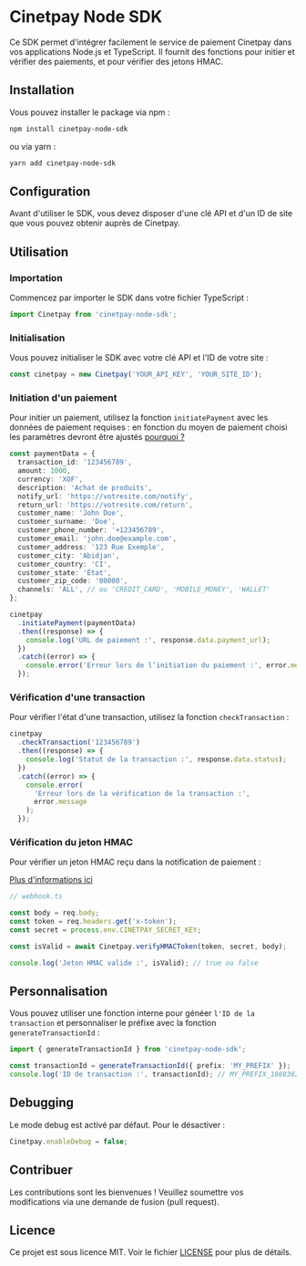 # Cinetpay Node SDK

Ce SDK permet d'intégrer facilement le service de paiement Cinetpay dans vos applications Node.js et TypeScript. Il fournit des fonctions pour initier et vérifier des paiements, et pour vérifier des jetons HMAC.

## Installation

Vous pouvez installer le package via npm :

```bash
npm install cinetpay-node-sdk
```

ou via yarn :

```bash
yarn add cinetpay-node-sdk
```

## Configuration

Avant d'utiliser le SDK, vous devez disposer d'une clé API et d'un ID de site que vous pouvez obtenir auprès de Cinetpay.

## Utilisation

### Importation

Commencez par importer le SDK dans votre fichier TypeScript :

```typescript
import Cinetpay from 'cinetpay-node-sdk';
```

### Initialisation

Vous pouvez initialiser le SDK avec votre clé API et l'ID de votre site :

```typescript
const cinetpay = new Cinetpay('YOUR_API_KEY', 'YOUR_SITE_ID');
```

### Initiation d'un paiement

Pour initier un paiement, utilisez la fonction `initiatePayment` avec les données de paiement requises :
en fonction du moyen de paiement choisi les paramètres devront être ajustés [pourquoi ?](https://docs.cinetpay.com/api/1.0-fr/checkout/initialisation#lien-paiement)

```typescript
const paymentData = {
  transaction_id: '123456789',
  amount: 1000,
  currency: 'XOF',
  description: 'Achat de produits',
  notify_url: 'https://votresite.com/notify',
  return_url: 'https://votresite.com/return',
  customer_name: 'John Doe',
  customer_surname: 'Doe',
  customer_phone_number: '+123456789',
  customer_email: 'john.doe@example.com',
  customer_address: '123 Rue Exemple',
  customer_city: 'Abidjan',
  customer_country: 'CI',
  customer_state: 'État',
  customer_zip_code: '00000',
  channels: 'ALL', // ou 'CREDIT_CARD', 'MOBILE_MONEY', 'WALLET'
};

cinetpay
  .initiatePayment(paymentData)
  .then((response) => {
    console.log('URL de paiement :', response.data.payment_url);
  })
  .catch((error) => {
    console.error('Erreur lors de l’initiation du paiement :', error.message);
  });
```

### Vérification d'une transaction

Pour vérifier l'état d'une transaction, utilisez la fonction `checkTransaction` :

```typescript
cinetpay
  .checkTransaction('123456789')
  .then((response) => {
    console.log('Statut de la transaction :', response.data.status);
  })
  .catch((error) => {
    console.error(
      'Erreur lors de la vérification de la transaction :',
      error.message
    );
  });
```

### Vérification du jeton HMAC

Pour vérifier un jeton HMAC reçu dans la notification de paiement :

[Plus d'informations ici](https://docs.cinetpay.com/api/1.0-fr/checkout/hmac)

```typescript
// webhook.ts

const body = req.body;
const token = req.headers.get('x-token');
const secret = process.env.CINETPAY_SECRET_KEY;

const isValid = await Cinetpay.verifyHMACToken(token, secret, body);

console.log('Jeton HMAC valide :', isValid); // true ou false
```

## Personnalisation

Vous pouvez utiliser une fonction interne pour généer `l'ID de la transaction` et personnaliser le préfixe avec la fonction `generateTransactionId` :

```typescript
import { generateTransactionId } from 'cinetpay-node-sdk';

const transactionId = generateTransactionId({ prefix: 'MY_PREFIX' });
console.log('ID de transaction :', transactionId); // MY_PREFIX_188838287667287383
```

## Debugging

Le mode debug est activé par défaut. Pour le désactiver :

```typescript
Cinetpay.enableDebug = false;
```

## Contribuer

Les contributions sont les bienvenues ! Veuillez soumettre vos modifications via une demande de fusion (pull request).

## Licence

Ce projet est sous licence MIT. Voir le fichier [LICENSE](/LICENCE.md) pour plus de détails.
